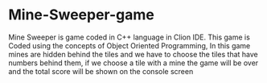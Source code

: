 # Mine-Sweeper-game
Mine Sweeper is game coded in C++ language in Clion IDE. This game is Coded using the concepts of Object Oriented Programming, In this game mines are hidden behind the tiles and we have to choose the tiles that have numbers behind them, if we choose a tile with a mine the game will be over and the total score will be shown on the console screen
